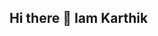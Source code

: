 ## Hi there 👋 Iam Karthik

<!--
**karthikambaragonda/karthikambaragonda** is a ✨ _special_ ✨ repository because its `README.md` (this file) appears on your GitHub profile.

Here are some ideas to get you started:

- 🔭 I’m currently working on ...
- 🌱 I’m currently learning new technologies
- 👯 I’m looking to collaborate on ...
- 🤔 I’m looking for help with ...
- 💬 Ask me about ...
- 📫 How to reach me: @ambaragondakarthik@gmail.com
- 😄 Pronouns: ...
- ⚡ Fun fact: ...
-->
